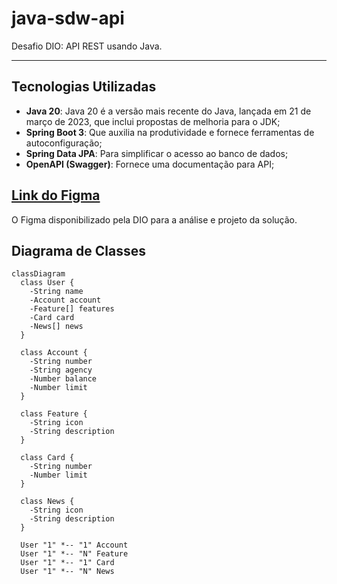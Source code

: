# java-sdw-api
Desafio DIO:  API REST usando Java.

---

## Tecnologias Utilizadas

- **Java 20**: Java 20 é a versão mais recente do Java, lançada em 21 de março de 2023, que inclui propostas de melhoria para o JDK;
 - **Spring Boot 3**: Que auxilia na produtividade e fornece ferramentas de autoconfiguração;
 - **Spring Data JPA**: Para simplificar o acesso ao banco de dados;
 - **OpenAPI (Swagger)**: Fornece uma documentação para API;

## [Link do Figma](https://www.figma.com/file/0ZsjwjsYlYd3timxqMWlbj/SANTANDER---Projeto-Web%2FMobile?type=design&node-id=1421%3A432&mode=design&t=6dPQuerScEQH0zAn-1)

O Figma disponibilizado pela DIO para a análise e projeto da solução.

## Diagrama de Classes

```mermaid
classDiagram
  class User {
    -String name
    -Account account
    -Feature[] features
    -Card card
    -News[] news
  }

  class Account {
    -String number
    -String agency
    -Number balance
    -Number limit
  }

  class Feature {
    -String icon
    -String description
  }

  class Card {
    -String number
    -Number limit
  }

  class News {
    -String icon
    -String description
  }

  User "1" *-- "1" Account
  User "1" *-- "N" Feature
  User "1" *-- "1" Card
  User "1" *-- "N" News
```




